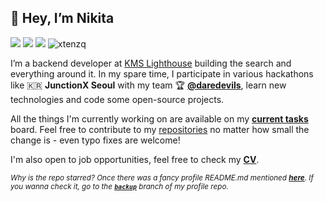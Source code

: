 ## 👋 Hey, I’m **Nikita**

<a target="_blank" href="https://www.linkedin.com/in/xtenzq/"><img src="https://img.shields.io/badge/Nikita Rusetskii-0A66C2?logo=linkedin&style=flat-square"/></a>
<a target="_blank" href="https://xtenzq.github.io/blog"><img src="https://img.shields.io/badge/blog-CC0000?logo=Jekyll&style=flat-square"/></a>
<a target="_blank" href="https://twitter.com/xtenzQ"><img src="https://img.shields.io/badge/@xtenzq-1DA1F2?logo=Twitter&style=flat-square&logoColor=white"/></a>
<img src="https://komarev.com/ghpvc/?username=xtenzq&label=Profile%20views&color=F02E65&style=flat-square" alt="xtenzq" />

I’m a backend developer at [KMS Lighthouse](https://www.kmslh.com/) building the search and everything around it. In my spare time, I participate in various hackathons like 🇰🇷 **JunctionX Seoul** with my team 🏆 **[@daredevils](https://github.com/daredevils-team)**, learn new technologies and code some open-source projects.

All the things I'm currently working on are available on my **[current tasks](https://github.com/users/xtenzQ/projects/3)** board. Feel free to contribute to my [repositories](https://github.com/xtenzQ?tab=repositories) no matter how small the change is - even typo fixes are welcome!

I'm also open to job opportunities, feel free to check my **[CV](https://xtenzq.github.io/cv)**.

<sub>_Why is the repo starred? Once there was a fancy profile README.md mentioned **[here](https://github.com/abhisheknaiidu/awesome-github-profile-readme)**. If you wanna check it, go to the **[`backup`](https://github.com/xtenzQ/xtenzQ/tree/backup)** branch of my profile repo._</sub>
